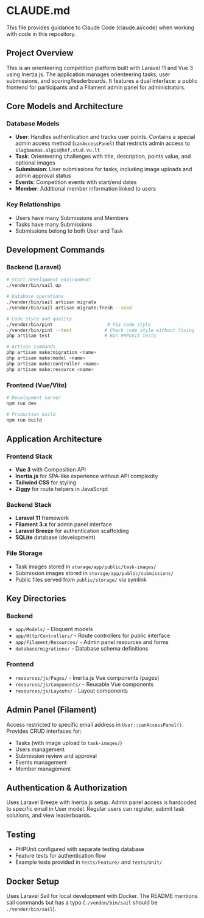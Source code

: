 # CLAUDE.md

This file provides guidance to Claude Code (claude.ai/code) when working with code in this repository.

## Project Overview

This is an orienteering competition platform built with Laravel 11 and Vue 3 using Inertia.js. The application manages orienteering tasks, user submissions, and scoring/leaderboards. It features a dual interface: a public frontend for participants and a Filament admin panel for administrators.

## Core Models and Architecture

### Database Models
- **User**: Handles authentication and tracks user points. Contains a special admin access method (`canAccessPanel`) that restricts admin access to `slagbaumas.algis@knf.stud.vu.lt`
- **Task**: Orienteering challenges with title, description, points value, and optional images
- **Submission**: User submissions for tasks, including image uploads and admin approval status
- **Events**: Competition events with start/end dates
- **Member**: Additional member information linked to users

### Key Relationships
- Users have many Submissions and Members
- Tasks have many Submissions  
- Submissions belong to both User and Task

## Development Commands

### Backend (Laravel)
```bash
# Start development environment
./vendor/bin/sail up

# Database operations
./vendor/bin/sail artisan migrate
./vendor/bin/sail artisan migrate:fresh --seed

# Code style and quality
./vendor/bin/pint                    # Fix code style
./vendor/bin/pint --test            # Check code style without fixing
php artisan test                    # Run PHPUnit tests

# Artisan commands
php artisan make:migration <name>
php artisan make:model <name>
php artisan make:controller <name>
php artisan make:resource <name>
```

### Frontend (Vue/Vite)
```bash
# Development server
npm run dev

# Production build
npm run build
```

## Application Architecture

### Frontend Stack
- **Vue 3** with Composition API
- **Inertia.js** for SPA-like experience without API complexity
- **Tailwind CSS** for styling
- **Ziggy** for route helpers in JavaScript

### Backend Stack
- **Laravel 11** framework
- **Filament 3.x** for admin panel interface
- **Laravel Breeze** for authentication scaffolding
- **SQLite** database (development)

### File Storage
- Task images stored in `storage/app/public/task-images/`
- Submission images stored in `storage/app/public/submissions/`
- Public files served from `public/storage/` via symlink

## Key Directories

### Backend
- `app/Models/` - Eloquent models
- `app/Http/Controllers/` - Route controllers for public interface
- `app/Filament/Resources/` - Admin panel resources and forms
- `database/migrations/` - Database schema definitions

### Frontend
- `resources/js/Pages/` - Inertia.js Vue components (pages)
- `resources/js/Components/` - Reusable Vue components
- `resources/js/Layouts/` - Layout components

## Admin Panel (Filament)

Access restricted to specific email address in `User::canAccessPanel()`. Provides CRUD interfaces for:
- Tasks (with image upload to `task-images/`)
- Users management
- Submission review and approval
- Events management
- Member management

## Authentication & Authorization

Uses Laravel Breeze with Inertia.js setup. Admin panel access is hardcoded to specific email in User model. Regular users can register, submit task solutions, and view leaderboards.

## Testing

- PHPUnit configured with separate testing database
- Feature tests for authentication flow
- Example tests provided in `tests/Feature/` and `tests/Unit/`

## Docker Setup

Uses Laravel Sail for local development with Docker. The README mentions sail commands but has a typo (`./vendon/bin/sail` should be `./vendor/bin/sail`).